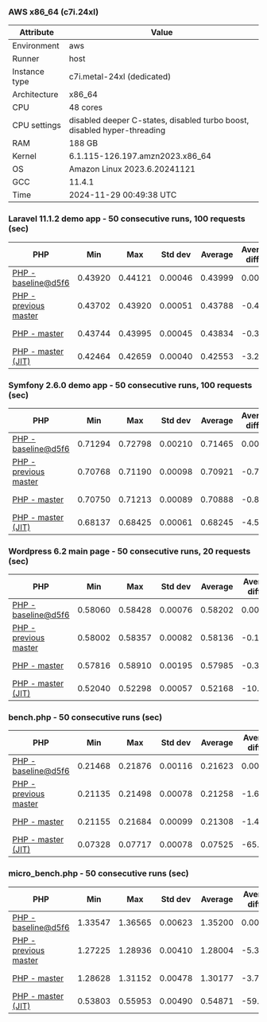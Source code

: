 ### AWS x86_64 (c7i.24xl)

|  Attribute    |     Value      |
|---------------|----------------|
| Environment   |aws|
| Runner        |host|
| Instance type |c7i.metal-24xl (dedicated)|
| Architecture  |x86_64
| CPU           |48 cores|
| CPU settings  |disabled deeper C-states, disabled turbo boost, disabled hyper-threading|
| RAM           |188 GB|
| Kernel        |6.1.115-126.197.amzn2023.x86_64|
| OS            |Amazon Linux 2023.6.20241121|
| GCC           |11.4.1|
| Time          |2024-11-29 00:49:38 UTC|

### Laravel 11.1.2 demo app - 50 consecutive runs, 100 requests (sec)

|     PHP     |     Min     |     Max     |    Std dev   |   Average  |  Average diff % |   Median   | Median diff % |     Memory    |
|-------------|-------------|-------------|--------------|------------|-----------------|------------|---------------|---------------|
|[PHP - baseline@d5f6](https://github.com/php/php-src/commit/d5f6e56610)|0.43920|0.44121|0.00046|0.43999|0.00%|0.43987|0.00%|41.82 MB|
|[PHP - previous master](https://github.com/php/php-src/commit/17187c4646)|0.43702|0.43920|0.00051|0.43788|-0.48%|0.43780|-0.47%|41.69 MB|
|[PHP - master](https://github.com/php/php-src/commit/5c05e6c247)|0.43744|0.43995|0.00045|0.43834|-0.37%|0.43831|-0.35%|41.69 MB|
|[PHP - master (JIT)](https://github.com/php/php-src/commit/5c05e6c247)|0.42464|0.42659|0.00040|0.42553|-3.29%|0.42555|-3.25%|50.75 MB|

### Symfony 2.6.0 demo app - 50 consecutive runs, 100 requests (sec)

|     PHP     |     Min     |     Max     |    Std dev   |   Average  |  Average diff % |   Median   | Median diff % |     Memory    |
|-------------|-------------|-------------|--------------|------------|-----------------|------------|---------------|---------------|
|[PHP - baseline@d5f6](https://github.com/php/php-src/commit/d5f6e56610)|0.71294|0.72798|0.00210|0.71465|0.00%|0.71413|0.00%|37.33 MB|
|[PHP - previous master](https://github.com/php/php-src/commit/17187c4646)|0.70768|0.71190|0.00098|0.70921|-0.76%|0.70913|-0.70%|37.39 MB|
|[PHP - master](https://github.com/php/php-src/commit/5c05e6c247)|0.70750|0.71213|0.00089|0.70888|-0.81%|0.70870|-0.76%|37.39 MB|
|[PHP - master (JIT)](https://github.com/php/php-src/commit/5c05e6c247)|0.68137|0.68425|0.00061|0.68245|-4.51%|0.68237|-4.45%|44.45 MB|

### Wordpress 6.2 main page - 50 consecutive runs, 20 requests (sec)

|     PHP     |     Min     |     Max     |    Std dev   |   Average  |  Average diff % |   Median   | Median diff % |     Memory    |
|-------------|-------------|-------------|--------------|------------|-----------------|------------|---------------|---------------|
|[PHP - baseline@d5f6](https://github.com/php/php-src/commit/d5f6e56610)|0.58060|0.58428|0.00076|0.58202|0.00%|0.58185|0.00%|42.95 MB|
|[PHP - previous master](https://github.com/php/php-src/commit/17187c4646)|0.58002|0.58357|0.00082|0.58136|-0.11%|0.58115|-0.12%|42.82 MB|
|[PHP - master](https://github.com/php/php-src/commit/5c05e6c247)|0.57816|0.58910|0.00195|0.57985|-0.37%|0.57947|-0.41%|42.82 MB|
|[PHP - master (JIT)](https://github.com/php/php-src/commit/5c05e6c247)|0.52040|0.52298|0.00057|0.52168|-10.37%|0.52159|-10.36%|60.58 MB|

### bench.php - 50 consecutive runs (sec)

|     PHP     |     Min     |     Max     |    Std dev   |   Average  |  Average diff % |   Median   | Median diff % |     Memory    |
|-------------|-------------|-------------|--------------|------------|-----------------|------------|---------------|---------------|
|[PHP - baseline@d5f6](https://github.com/php/php-src/commit/d5f6e56610)|0.21468|0.21876|0.00116|0.21623|0.00%|0.21594|0.00%|26.12 MB|
|[PHP - previous master](https://github.com/php/php-src/commit/17187c4646)|0.21135|0.21498|0.00078|0.21258|-1.68%|0.21244|-1.62%|26.12 MB|
|[PHP - master](https://github.com/php/php-src/commit/5c05e6c247)|0.21155|0.21684|0.00099|0.21308|-1.45%|0.21282|-1.44%|26.12 MB|
|[PHP - master (JIT)](https://github.com/php/php-src/commit/5c05e6c247)|0.07328|0.07717|0.00078|0.07525|-65.20%|0.07527|-65.14%|27.29 MB|

### micro_bench.php - 50 consecutive runs (sec)

|     PHP     |     Min     |     Max     |    Std dev   |   Average  |  Average diff % |   Median   | Median diff % |     Memory    |
|-------------|-------------|-------------|--------------|------------|-----------------|------------|---------------|---------------|
|[PHP - baseline@d5f6](https://github.com/php/php-src/commit/d5f6e56610)|1.33547|1.36565|0.00623|1.35200|0.00%|1.35206|0.00%|20.38 MB|
|[PHP - previous master](https://github.com/php/php-src/commit/17187c4646)|1.27225|1.28936|0.00410|1.28004|-5.32%|1.27938|-5.38%|20.38 MB|
|[PHP - master](https://github.com/php/php-src/commit/5c05e6c247)|1.28628|1.31152|0.00478|1.30177|-3.72%|1.30182|-3.72%|20.38 MB|
|[PHP - master (JIT)](https://github.com/php/php-src/commit/5c05e6c247)|0.53803|0.55953|0.00490|0.54871|-59.42%|0.54925|-59.38%|21.70 MB|
